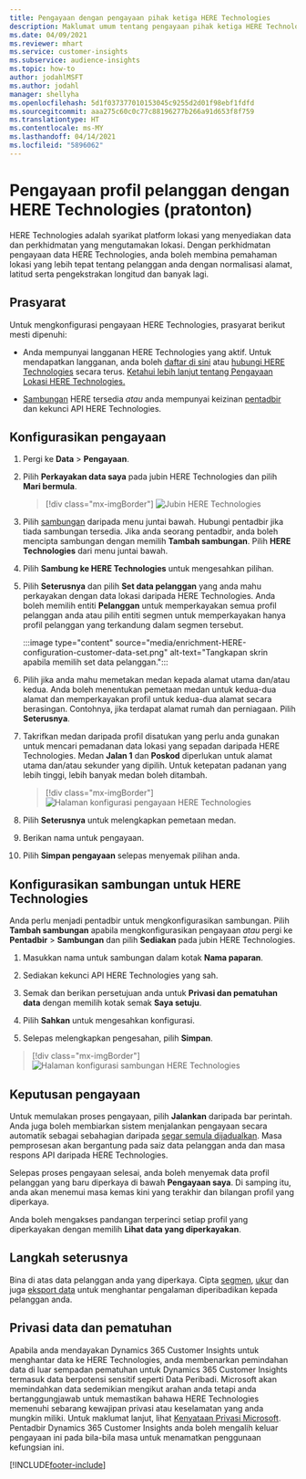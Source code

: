 ```yaml
---
title: Pengayaan dengan pengayaan pihak ketiga HERE Technologies
description: Maklumat umum tentang pengayaan pihak ketiga HERE Technologies.
ms.date: 04/09/2021
ms.reviewer: mhart
ms.service: customer-insights
ms.subservice: audience-insights
ms.topic: how-to
author: jodahlMSFT
ms.author: jodahl
manager: shellyha
ms.openlocfilehash: 5d1f037377010153045c9255d2d01f98ebf1fdfd
ms.sourcegitcommit: aaa275c60c0c77c88196277b266a91d653f8f759
ms.translationtype: HT
ms.contentlocale: ms-MY
ms.lasthandoff: 04/14/2021
ms.locfileid: "5896062"
---
```

# <a name="enrichment-of-customer-profiles-with-here-technologies-preview"></a>Pengayaan profil pelanggan dengan HERE Technologies (pratonton)

HERE Technologies adalah syarikat platform lokasi yang menyediakan data dan perkhidmatan yang mengutamakan lokasi. Dengan perkhidmatan pengayaan data HERE Technologies, anda boleh membina pemahaman lokasi yang lebih tepat tentang pelanggan anda dengan normalisasi alamat, latitud serta pengekstrakan longitud dan banyak lagi.

## <a name="prerequisites"></a>Prasyarat

Untuk mengkonfigurasi pengayaan HERE Technologies, prasyarat berikut mesti dipenuhi:

- Anda mempunyai langganan HERE Technologies yang aktif. Untuk mendapatkan langganan, anda boleh [daftar di sini](https://developer.here.com/sign-up?utm_medium=referral&utm_source=Microsoft-Dynamics-CI&create=Freemium-Basic) atau [hubungi HERE Technologies](https://developer.here.com/help?utm_medium=referral&utm_source=Microsoft-Dynamics-CI#how-can-we-help-you) secara terus. [Ketahui lebih lanjut tentang Pengayaan Lokasi HERE Technologies.](https://developer.here.com/location-enrichment?cid=Dev-MicrosoftDynamics-DB-0-Dev-&utm_source=MicrosoftDynamics&utm_medium=referral&utm_campaign=Online_Dev_ReferralMicrosoft)

- [Sambungan](connections.md) HERE tersedia *atau* anda mempunyai keizinan [pentadbir](permissions.md#administrator) dan kekunci API HERE Technologies.

## <a name="configure-the-enrichment"></a>Konfigurasikan pengayaan

1. Pergi ke **Data** > **Pengayaan**. 

1. Pilih **Perkayakan data saya** pada jubin HERE Technologies dan pilih **Mari bermula**.

   > [!div class="mx-imgBorder"]
   > ![Jubin HERE Technologies](media/HERE-tile.png "Jubin HERE Technologies")

1. Pilih [sambungan](connections.md) daripada menu juntai bawah. Hubungi pentadbir jika tiada sambungan tersedia. Jika anda seorang pentadbir, anda boleh mencipta sambungan dengan memilih **Tambah sambungan**. Pilih **HERE Technologies** dari menu juntai bawah. 

1. Pilih **Sambung ke HERE Technologies** untuk mengesahkan pilihan.

1.  Pilih **Seterusnya** dan pilih **Set data pelanggan** yang anda mahu perkayakan dengan data lokasi daripada HERE Technologies. Anda boleh memilih entiti **Pelanggan** untuk memperkayakan semua profil pelanggan anda atau pilih entiti segmen untuk memperkayakan hanya profil pelanggan yang terkandung dalam segmen tersebut.

    :::image type="content" source="media/enrichment-HERE-configuration-customer-data-set.png" alt-text="Tangkapan skrin apabila memilih set data pelanggan.":::

1. Pilih jika anda mahu memetakan medan kepada alamat utama dan/atau kedua. Anda boleh menentukan pemetaan medan untuk kedua-dua alamat dan memperkayakan profil untuk kedua-dua alamat secara berasingan. Contohnya, jika terdapat alamat rumah dan perniagaan. Pilih **Seterusnya**.

1. Takrifkan medan daripada profil disatukan yang perlu anda gunakan untuk mencari pemadanan data lokasi yang sepadan daripada HERE Technologies. Medan **Jalan 1** dan **Poskod** diperlukan untuk alamat utama dan/atau sekunder yang dipilih. Untuk ketepatan padanan yang lebih tinggi, lebih banyak medan boleh ditambah.

   > [!div class="mx-imgBorder"]
   > ![Halaman konfigurasi pengayaan HERE Technologies](media/enrichment-HERE-configuration.png "Halaman konfigurasi pengayaan HERE Technologies")

1. Pilih **Seterusnya** untuk melengkapkan pemetaan medan.

1. Berikan nama untuk pengayaan. 

1. Pilih **Simpan pengayaan** selepas menyemak pilihan anda.

## <a name="configure-the-connection-for-here-technologies"></a>Konfigurasikan sambungan untuk HERE Technologies 

Anda perlu menjadi pentadbir untuk mengkonfigurasikan sambungan. Pilih **Tambah sambungan** apabila mengkonfigurasikan pengayaan *atau* pergi ke **Pentadbir** > **Sambungan** dan pilih **Sediakan** pada jubin HERE Technologies.

1. Masukkan nama untuk sambungan dalam kotak **Nama paparan**.

1. Sediakan kekunci API HERE Technologies yang sah.

1. Semak dan berikan persetujuan anda untuk **Privasi dan pematuhan data** dengan memilih kotak semak **Saya setuju**.

1. Pilih **Sahkan** untuk mengesahkan konfigurasi.

1. Selepas melengkapkan pengesahan, pilih **Simpan**.

> [!div class="mx-imgBorder"]
   > ![Halaman konfigurasi sambungan HERE Technologies](media/enrichment-HERE-connection.png "Halaman konfigurasi sambungan HERE Technologies")

## <a name="enrichment-results"></a>Keputusan pengayaan

Untuk memulakan proses pengayaan, pilih **Jalankan** daripada bar perintah. Anda juga boleh membiarkan sistem menjalankan pengayaan secara automatik sebagai sebahagian daripada [segar semula dijadualkan](system.md#schedule-tab). Masa pemprosesan akan bergantung pada saiz data pelanggan anda dan masa respons API daripada HERE Technologies.

Selepas proses pengayaan selesai, anda boleh menyemak data profil pelanggan yang baru diperkaya di bawah **Pengayaan saya**. Di samping itu, anda akan menemui masa kemas kini yang terakhir dan bilangan profil yang diperkaya.

Anda boleh mengakses pandangan terperinci setiap profil yang diperkayakan dengan memilih **Lihat data yang diperkayakan**.

## <a name="next-steps"></a>Langkah seterusnya

Bina di atas data pelanggan anda yang diperkaya. Cipta [segmen](segments.md), [ukur](measures.md) dan juga [eksport data](export-destinations.md) untuk menghantar pengalaman diperibadikan kepada pelanggan anda.

## <a name="data-privacy-and-compliance"></a>Privasi data dan pematuhan

Apabila anda mendayakan Dynamics 365 Customer Insights untuk menghantar data ke HERE Technologies, anda membenarkan pemindahan data di luar sempadan pematuhan untuk Dynamics 365 Customer Insights termasuk data berpotensi sensitif seperti Data Peribadi. Microsoft akan memindahkan data sedemikian mengikut arahan anda tetapi anda bertanggungjawab untuk memastikan bahawa HERE Technologies memenuhi sebarang kewajipan privasi atau keselamatan yang anda mungkin miliki. Untuk maklumat lanjut, lihat [Kenyataan Privasi Microsoft](https://go.microsoft.com/fwlink/?linkid=396732).
Pentadbir Dynamics 365 Customer Insights anda boleh mengalih keluar pengayaan ini pada bila-bila masa untuk menamatkan penggunaan kefungsian ini.


[!INCLUDE[footer-include](../includes/footer-banner.md)]
